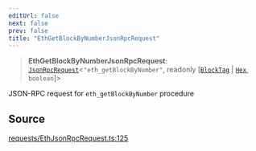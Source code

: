 ```yaml
---
editUrl: false
next: false
prev: false
title: "EthGetBlockByNumberJsonRpcRequest"
---
```


> **EthGetBlockByNumberJsonRpcRequest**: [`JsonRpcRequest`](/reference/jsonrpc/type-aliases/jsonrpcrequest/)\<`"eth_getBlockByNumber"`, readonly [[`BlockTag`](/reference/utils/type-aliases/blocktag/) \| [`Hex`](/reference/utils/type-aliases/hex/), `boolean`]\>

JSON-RPC request for `eth_getBlockByNumber` procedure

## Source

[requests/EthJsonRpcRequest.ts:125](https://github.com/evmts/tevm-monorepo/blob/main/packages/procedures-types/src/requests/EthJsonRpcRequest.ts#L125)

